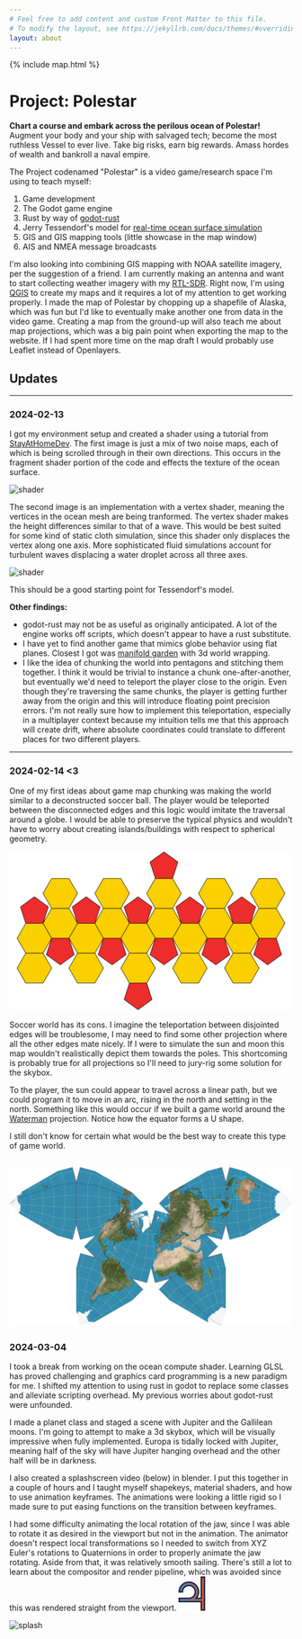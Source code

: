 ```yaml
---
# Feel free to add content and custom Front Matter to this file.
# To modify the layout, see https://jekyllrb.com/docs/themes/#overriding-theme-defaults
layout: about
---
```

{% include map.html %}

# Project: Polestar

**Chart a course and embark across the perilous ocean of Polestar!** Augment your body and your ship with salvaged tech; become the most ruthless Vessel to ever live. Take big risks, earn big rewards. Amass hordes of wealth and bankroll a naval empire.

The Project codenamed "Polestar" is a video game/research space I'm using to teach myself:
1. Game development
2. The Godot game engine
3. Rust by way of [godot-rust][rust]
4. Jerry Tessendorf's model for [real-time ocean surface simulation][sim]
5. GIS and GIS mapping tools (little showcase in the map window)
6. AIS and NMEA message broadcasts
   
I'm also looking into combining GIS mapping with NOAA satellite imagery, per the suggestion of a friend. I am currently making an antenna and want to start collecting weather imagery with my [RTL-SDR][spy]. Right now, I'm using [QGIS][gis] to create my maps and it requires a lot of my attention to get working properly. I made the map of Polestar by chopping up a shapefile of Alaska, which was fun but I'd like to eventually make another one from data in the video game. Creating a map from the ground-up will also teach me about map projections, which was a big pain point when exporting the map to the website. If I had spent more time on the map draft I would probably use Leaflet instead of Openlayers.

## Updates
---
### 2024-02-13
I got my environment setup and created a shader using a tutorial from [StayAtHomeDev][dev]. The first image is just a mix of two noise maps, each of which is being scrolled through in their own directions. This occurs in the fragment shader portion of the code and effects the texture of the ocean surface. 

![shader][shader0]

The second image is an implementation with a vertex shader, meaning the vertices in the ocean mesh are being tranformed. The vertex shader makes the height differences similar to that of a wave. This would be best suited for some kind of static cloth simulation, since this shader only displaces the vertex along one axis. More sophisticated fluid simulations account for turbulent waves displacing a water droplet across all three axes.

![shader][shader1]

This should be a good starting point for Tessendorf's model.


**Other findings:**
- godot-rust may not be as useful as originally anticipated. A lot of the engine works off scripts, which doesn't appear to have a rust substitute.
- I have yet to find another game that mimics globe behavior using flat planes. Closest I got was [manifold garden][garden] with 3d world wrapping.
- I like the idea of chunking the world into pentagons and stitching them together. I think it would be trivial to instance a chunk one-after-another, but eventually we'd need to teleport the player close to the origin. Even though they're traversing the same chunks, the player is getting further away from the origin and this will introduce floating point precision errors. I'm not really sure how to implement this teleportation, especially in a multiplayer context because my intuition tells me that this approach will create drift, where absolute coordinates could translate to different places for two different players. 
  
---
### 2024-02-14 <3
One of my first ideas about game map chunking was making the world similar to a deconstructed soccer ball. The player would be teleported between the disconnected edges and this logic would imitate the traversal around a globe. I would be able to preserve the typical physics and wouldn't have to worry about creating islands/buildings with respect to spherical geometry.

![poly][poly]

Soccer world has its cons. I imagine the teleportation between disjointed edges will be troublesome, I may need to find some other projection where all the other edges mate nicely. If I were to simulate the sun and moon this map wouldn't realistically depict them towards the poles. This shortcoming is probably true for all projections so I'll need to jury-rig some solution for the skybox. 

To the player, the sun could appear to travel across a linear path, but we could program it to move in an arc, rising in the north and setting in the north. Something like this would occur if we built a game world around the [Waterman][waterman] projection. Notice how the equator forms a U shape. 

I still don't know for certain what would be the best way to create this type of game world. 

![waterman][watproj]
---
### 2024-03-04
I took a break from working on the ocean compute shader. Learning GLSL has proved challenging and graphics card programming is a new paradigm for me. I shifted my attention to using rust in godot to replace some classes and alleviate scripting overhead. My previous worries about godot-rust were unfounded.

I made a planet class and staged a scene with Jupiter and the Gallilean moons. I'm going to attempt to make a 3d skybox, which will be visually impressive when fully implemented. Europa is tidally locked with Jupiter, meaning half of the sky will have Jupiter hanging overhead and the other half will be in darkness. 

I also created a splashscreen video (below) in blender. I put this together in a couple of hours and I taught myself shapekeys, material shaders, and how to use animation keyframes. The animations were looking a little rigid so I made sure to put easing functions on the transition between keyframes.

I had some difficulty animating the local rotation of the jaw, since I was able to rotate it as desired in the viewport but not in the animation. The animator doesn't respect local transformations so I needed to switch from XYZ Euler's rotations to Quaternions in order to properly animate the jaw rotating. Aside from that, it was relatively smooth sailing. There's still a lot to learn about the compositor and render pipeline, which was avoided since this was rendered straight from the viewport.
![icon][icon]

![splash][splash]



[spy]: https://www.rtl-sdr.com/
[rust]: https://godot-rust.github.io/
[sim]: https://people.computing.clemson.edu/~jtessen/reports/papers_files/waterslides2001.pdf
[gis]: https://qgis.org/en/site/
[dev]: https://www.youtube.com/watch?v=7L6ZUYj1hs8&t
[shader0]: /assets/images/20240213-ocean-0.gif
[shader1]: /assets/images/20240213-ocean-1.gif
[garden]: https://www.youtube.com/watch?v=ed2zmmcEryw
[poly]: /assets/images/polyhedron.png
[waterman]: https://en.wikipedia.org/wiki/Waterman_butterfly_projection
[watproj]: /assets/images/waterman.png
[splash]: /assets/images/splashscreen.gif
[icon]: /assets/images/icon.svg